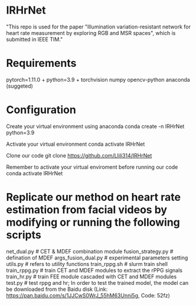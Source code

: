# IRHrNet
"This repo is used for the paper "Illumination variation-resistant network for heart rate measurement by exploring RGB and MSR spaces", which is submitted in IEEE TIM."

# Requirements
pytorch=1.11.0 +
python=3.9 +
torchvision
numpy
opencv-python
anaconda (suggeted)

# Configuration
Create your virtual environment using anaconda
conda create -n IRHrNet python=3.9

Activate your virtual environment
conda activate IRHrNet

Clone our code
git clone https://github.com/Llili314/IRHrNet

Remember to activate your virtual enviroment before running our code
conda activate IRHrNet

# Replicate our method on heart rate estimation from facial videos by modifying or running the following scripts
net_dual.py # CET & MDEF combination module
fusion_strategy.py # defination of MDEF
args_fusion_dual.py # experimental parameters setting
utils.py # refers to utility functions
train_rppg.sh # slurm train shell
train_rppg.py # train CET and MDEF modules to extract the rPPG signals 
train_hr.py # train FEE module cascaded with CET and MDEF modules  
test.py  # test rppg and hr; In order to test the trained model, the model can be downloaded from the Baidu disk (Link: https://pan.baidu.com/s/1JJCwS0WrJ_55hM63Unni5g, Code: 52fz)
